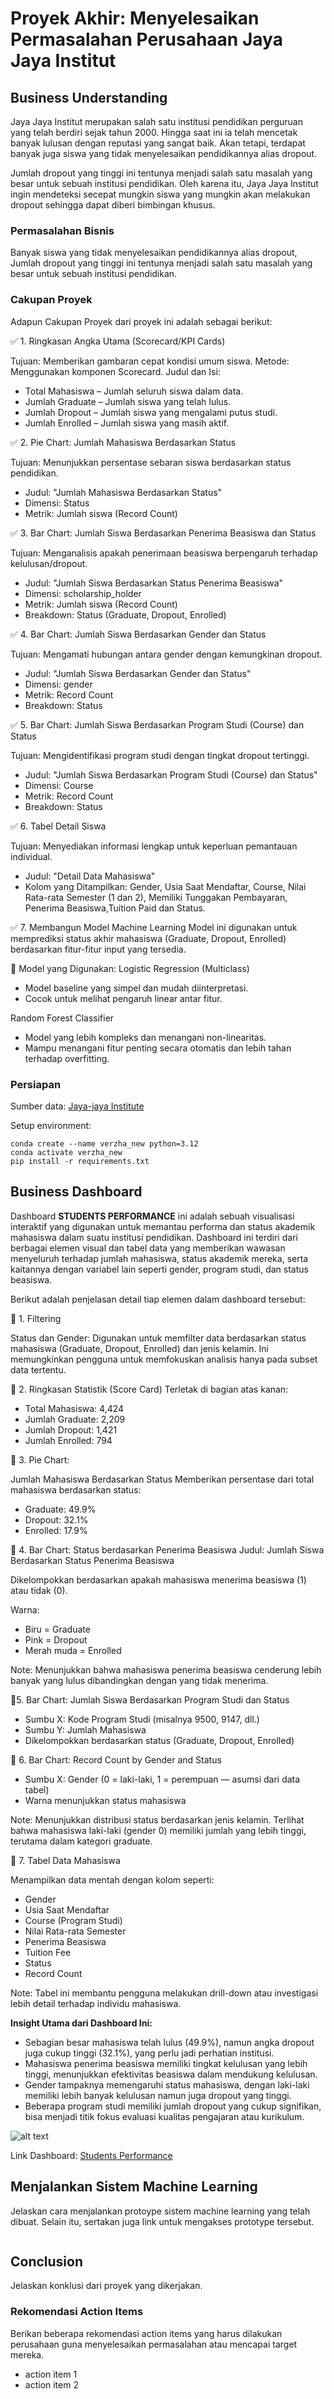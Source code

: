# Proyek Akhir: Menyelesaikan Permasalahan Perusahaan Jaya Jaya Institut

## Business Understanding
Jaya Jaya Institut merupakan salah satu institusi pendidikan perguruan yang telah berdiri sejak tahun 2000. Hingga saat ini ia telah mencetak banyak lulusan dengan reputasi yang sangat baik. Akan tetapi, terdapat banyak juga siswa yang tidak menyelesaikan pendidikannya alias dropout.

Jumlah dropout yang tinggi ini tentunya menjadi salah satu masalah yang besar untuk sebuah institusi pendidikan. Oleh karena itu, Jaya Jaya Institut ingin mendeteksi secepat mungkin siswa yang mungkin akan melakukan dropout sehingga dapat diberi bimbingan khusus.

### Permasalahan Bisnis
Banyak siswa yang tidak menyelesaikan pendidikannya alias dropout, Jumlah dropout yang tinggi ini tentunya menjadi salah satu masalah yang besar untuk sebuah institusi pendidikan.

### Cakupan Proyek
Adapun Cakupan Proyek dari proyek ini adalah sebagai berikut:

✅ 1. Ringkasan Angka Utama (Scorecard/KPI Cards)

Tujuan: Memberikan gambaran cepat kondisi umum siswa.
Metode: Menggunakan komponen Scorecard.
Judul dan Isi:
-  Total Mahasiswa – Jumlah seluruh siswa dalam data.
-  Jumlah Graduate – Jumlah siswa yang telah lulus.
-  Jumlah Dropout – Jumlah siswa yang mengalami putus studi.
-  Jumlah Enrolled – Jumlah siswa yang masih aktif.

✅ 2. Pie Chart: Jumlah Mahasiswa Berdasarkan Status

Tujuan: Menunjukkan persentase sebaran siswa berdasarkan status pendidikan.
- Judul: "Jumlah Mahasiswa Berdasarkan Status"
- Dimensi: Status
- Metrik: Jumlah siswa (Record Count)

✅ 3. Bar Chart: Jumlah Siswa Berdasarkan Penerima Beasiswa dan Status

Tujuan: Menganalisis apakah penerimaan beasiswa berpengaruh terhadap kelulusan/dropout.
- Judul: "Jumlah Siswa Berdasarkan Status Penerima Beasiswa"
- Dimensi: scholarship_holder
- Metrik: Jumlah siswa (Record Count)
- Breakdown: Status (Graduate, Dropout, Enrolled)

✅ 4. Bar Chart: Jumlah Siswa Berdasarkan Gender dan Status

Tujuan: Mengamati hubungan antara gender dengan kemungkinan dropout.
- Judul: "Jumlah Siswa Berdasarkan Gender dan Status"
- Dimensi: gender
- Metrik: Record Count
- Breakdown: Status

✅ 5. Bar Chart: Jumlah Siswa Berdasarkan Program Studi (Course) dan Status

Tujuan: Mengidentifikasi program studi dengan tingkat dropout tertinggi.
- Judul: "Jumlah Siswa Berdasarkan Program Studi (Course) dan Status"
- Dimensi: Course
- Metrik: Record Count
- Breakdown: Status

✅ 6. Tabel Detail Siswa

Tujuan: Menyediakan informasi lengkap untuk keperluan pemantauan individual.
- Judul: "Detail Data Mahasiswa"
- Kolom yang Ditampilkan:
Gender, Usia Saat Mendaftar, Course, Nilai Rata-rata Semester (1 dan 2), Memiliki Tunggakan Pembayaran, Penerima Beasiswa,Tuition Paid dan Status.

✅ 7. Membangun Model Machine Learning
Model ini digunakan untuk memprediksi status akhir mahasiswa (Graduate, Dropout, Enrolled) berdasarkan fitur-fitur input yang tersedia.

🔧 Model yang Digunakan:
Logistic Regression (Multiclass)
- Model baseline yang simpel dan mudah diinterpretasi.
- Cocok untuk melihat pengaruh linear antar fitur.

Random Forest Classifier
- Model yang lebih kompleks dan menangani non-linearitas.
- Mampu menangani fitur penting secara otomatis dan lebih tahan terhadap overfitting.



### Persiapan

Sumber data: [Jaya-jaya Institute](https://github.com/dicodingacademy/dicoding_dataset/blob/main/students_performance/data.csv)

Setup environment:
```
conda create --name verzha_new python=3.12
conda activate verzha_new
pip install -r requirements.txt
```

## Business Dashboard
Dashboard **STUDENTS PERFORMANCE** ini adalah sebuah visualisasi interaktif yang digunakan untuk memantau performa dan status akademik mahasiswa dalam suatu institusi pendidikan. Dashboard ini terdiri dari berbagai elemen visual dan tabel data yang memberikan wawasan menyeluruh terhadap jumlah mahasiswa, status akademik mereka, serta kaitannya dengan variabel lain seperti gender, program studi, dan status beasiswa.

Berikut adalah penjelasan detail tiap elemen dalam dashboard tersebut:

🔹 1. Filtering

Status dan Gender: Digunakan untuk memfilter data berdasarkan status mahasiswa (Graduate, Dropout, Enrolled) dan jenis kelamin. Ini memungkinkan pengguna untuk memfokuskan analisis hanya pada subset data tertentu.

🔹 2. Ringkasan Statistik (Score Card)
Terletak di bagian atas kanan:
- Total Mahasiswa: 4,424
- Jumlah Graduate: 2,209
- Jumlah Dropout: 1,421
- Jumlah Enrolled: 794

🔹 3. Pie Chart: 

Jumlah Mahasiswa Berdasarkan Status
Memberikan persentase dari total mahasiswa berdasarkan status:
- Graduate: 49.9%
- Dropout: 32.1%
- Enrolled: 17.9%

🔹 4. Bar Chart: Status berdasarkan Penerima Beasiswa
Judul: Jumlah Siswa Berdasarkan Status Penerima Beasiswa

Dikelompokkan berdasarkan apakah mahasiswa menerima beasiswa (1) atau tidak (0).

Warna:

- Biru = Graduate
- Pink = Dropout
- Merah muda = Enrolled

Note: Menunjukkan bahwa mahasiswa penerima beasiswa cenderung lebih banyak yang lulus dibandingkan dengan yang tidak menerima.

🔹5. Bar Chart: Jumlah Siswa Berdasarkan Program Studi dan Status
- Sumbu X: Kode Program Studi (misalnya 9500, 9147, dll.)
- Sumbu Y: Jumlah Mahasiswa
- Dikelompokkan berdasarkan status (Graduate, Dropout, Enrolled)

🔹 6. Bar Chart: Record Count by Gender and Status
- Sumbu X: Gender (0 = laki-laki, 1 = perempuan — asumsi dari data tabel)
- Warna menunjukkan status mahasiswa

Note: Menunjukkan distribusi status berdasarkan jenis kelamin. Terlihat bahwa mahasiswa laki-laki (gender 0) memiliki jumlah yang lebih tinggi, terutama dalam kategori graduate.


🔹 7. Tabel Data Mahasiswa

Menampilkan data mentah dengan kolom seperti:
- Gender
- Usia Saat Mendaftar
- Course (Program Studi)
- Nilai Rata-rata Semester
- Penerima Beasiswa
- Tuition Fee
- Status
- Record Count

Note: Tabel ini membantu pengguna melakukan drill-down atau investigasi lebih detail terhadap individu mahasiswa.


**Insight Utama dari Dashboard Ini:**
- Sebagian besar mahasiswa telah lulus (49.9%), namun angka dropout juga cukup tinggi (32.1%), yang perlu jadi perhatian institusi.
- Mahasiswa penerima beasiswa memiliki tingkat kelulusan yang lebih tinggi, menunjukkan efektivitas beasiswa dalam mendukung kelulusan.
- Gender tampaknya memengaruhi status mahasiswa, dengan laki-laki memiliki lebih banyak kelulusan namun juga dropout yang tinggi.
- Beberapa program studi memiliki jumlah dropout yang cukup signifikan, bisa menjadi titik fokus evaluasi kualitas pengajaran atau kurikulum.

![alt text](<Screenshot 2025-05-28 154601.png>)

Link Dashboard: [Students Performance](https://lookerstudio.google.com/reporting/33502c4b-3f10-4669-90fa-0be5acf98d0d)


## Menjalankan Sistem Machine Learning
Jelaskan cara menjalankan protoype sistem machine learning yang telah dibuat. Selain itu, sertakan juga link untuk mengakses prototype tersebut.

```

```

## Conclusion
Jelaskan konklusi dari proyek yang dikerjakan.

### Rekomendasi Action Items
Berikan beberapa rekomendasi action items yang harus dilakukan perusahaan guna menyelesaikan permasalahan atau mencapai target mereka.
- action item 1
- action item 2
